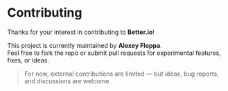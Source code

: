 # Contributing

Thanks for your interest in contributing to **Better.io**!

This project is currently maintained by **Alexey Floppa**.  
Feel free to fork the repo or submit pull requests for experimental features, fixes, or ideas.

> For now, external contributions are limited — but ideas, bug reports, and discussions are welcome.
